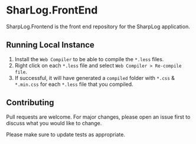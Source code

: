 ﻿# SharLog.FrontEnd

SharpLog.Frontend is the front end repository for the SharpLog application.

## Running Local Instance

1. Install the `Web Compiler` to be able to compile the `*.less` files.
2. Right click on each `*.less` file and select `Web Compiler > Re-compile file`. 
3. If successful, it will have generated a `compiled` folder with `*.css` & `*.min.css` for each `*.less` file that you compiled.

## Contributing
Pull requests are welcome. For major changes, please open an issue first to discuss what you would like to change.

Please make sure to update tests as appropriate.
